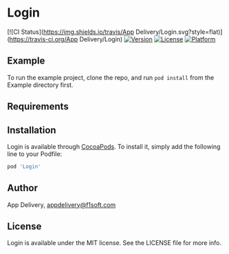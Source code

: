 # Login

[![CI Status](https://img.shields.io/travis/App Delivery/Login.svg?style=flat)](https://travis-ci.org/App Delivery/Login)
[![Version](https://img.shields.io/cocoapods/v/Login.svg?style=flat)](https://cocoapods.org/pods/Login)
[![License](https://img.shields.io/cocoapods/l/Login.svg?style=flat)](https://cocoapods.org/pods/Login)
[![Platform](https://img.shields.io/cocoapods/p/Login.svg?style=flat)](https://cocoapods.org/pods/Login)

## Example

To run the example project, clone the repo, and run `pod install` from the Example directory first.

## Requirements

## Installation

Login is available through [CocoaPods](https://cocoapods.org). To install
it, simply add the following line to your Podfile:

```ruby
pod 'Login'
```

## Author

App Delivery, appdelivery@f1soft.com

## License

Login is available under the MIT license. See the LICENSE file for more info.
